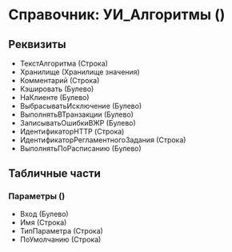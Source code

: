 ﻿# Справочник: УИ_Алгоритмы ()

## Реквизиты

- ТекстАлгоритма (Строка)
- Хранилище (Хранилище значения)
- Комментарий (Строка)
- Кэшировать (Булево)
- НаКлиенте (Булево)
- ВыбрасыватьИсключение (Булево)
- ВыполнятьВТранзакции (Булево)
- ЗаписыватьОшибкиВЖР (Булево)
- ИдентификаторHTTP (Строка)
- ИдентификаторРегламентногоЗадания (Строка)
- ВыполнятьПоРасписанию (Булево)

## Табличные части

### Параметры ()

- Вход (Булево)
- Имя (Строка)
- ТипПараметра (Строка)
- ПоУмолчанию (Строка)

